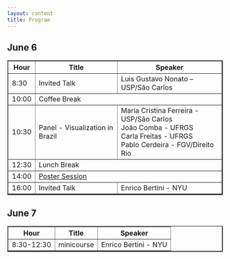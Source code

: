 ```yaml
---
layout: content
title: Program
---
```


## June 6

<table border="2" cellspacing="0" cellpadding="6">
<thead>
 <tr><th scope="col" class="right">Hour</th><th scope="col" class="left">Title</th><th scope="col" class="left">Speaker</th></tr>
</thead>
<tbody>
<tr><td class="right">8:30</td><td class="left">Invited Talk</td>
    <td class="left">Luis Gustavo Nonato – USP/São Carlos</td></tr>
<tr><td class="right">10:00</td><td class="center" colspan="2">Coffee Break</td></tr>
<tr><td class="right">10:30</td><td class="left">Panel - Visualization in Brazil</td>
    <td class="left">Maria Cristina Ferreira - USP/São Carlos<br/>João Comba - UFRGS<br/>Carla Freitas - UFRGS<br/>
	Pablo Cerdeira - FGV/Direito Rio</td></tr>
<tr><td class="right">12:30</td><td class="center" colspan="2">Lunch Break</td></tr>
<tr><td class="right">14:00</td><td class="center" colspan="2"><a href="posters.html">Poster Session</a></td></tr>
<tr><td class="right">16:00</td><td class="left">Invited Talk</td><td class="left">Enrico Bertini - NYU</td></tr>
</tbody>
</table>

## June 7

<table border="2" cellspacing="0" cellpadding="6">
<thead>
 <tr><th scope="col" class="right">Hour</th><th scope="col" class="left">Title</th><th scope="col" class="left">Speaker</th></tr>
</thead>
<tbody>
 <tr><td class="right">8:30-12:30</td><td class="left">minicourse</td><td class="left">Enrico Bertini - NYU</td></tr>
</tbody>
</table>


